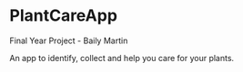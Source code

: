 # PlantCareApp
Final Year Project - Baily Martin 

An app to identify, collect and help you care for your plants.
